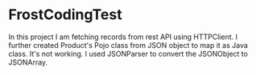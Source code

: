 # FrostCodingTest
In this project I am fetching records from rest API using HTTPClient.
I further created Product's Pojo class from JSON object to map it as Java class. It's not working.
I used JSONParser to convert the JSONObject to JSONArray. 
